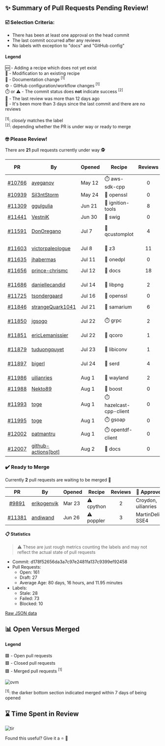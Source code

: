 ## :sparkles: Summary of Pull Requests Pending Review!

### :ballot_box_with_check: Selection Criteria:

- There has been at least one approval on the head commit
- The last commit occurred after any reviews
- No labels with exception to "docs" and "GitHub config"

#### Legend

:new: - Adding a recipe which does not yet exist<br>
:memo: - Modification to an existing recipe<br>
:green_book: - Documentation change <sup>[1]</sup><br>
:gear: - GitHub configuration/workflow changes <sup>[1]</sup><br>
:stopwatch: or :warning: - The commit status does **not** indicate success <sup>[2]</sup><br>
:bell: - The last review was more than 12 days ago<br>
:eyes: - It's been more than 3 days since the last commit and there are no reviews<br>
<br>
<sup>[1]</sup>: _closely_ matches the label<br>
<sup>[2]</sup>: depending whether the PR is under way or ready to merge

### :nerd_face: Please Review! 

There are **21** pull requests currently under way :detective:

PR | By | Opened | Recipe | Reviews | Last | :stop_sign: Blockers | :star2: Approvers
:---: | --- | --- | --- | :---: | --- | --- | ---
[#10766](https://github.com/conan-io/conan-center-index/pull/10766)|[ayeganov](https://github.com/ayeganov)|May 12|:stopwatch: aws-sdk-cpp|0|:eyes:||
[#10939](https://github.com/conan-io/conan-center-index/pull/10939)|[Sil3ntStorm](https://github.com/Sil3ntStorm)|May 24|:memo: openssl|0|:eyes:||
[#11309](https://github.com/conan-io/conan-center-index/pull/11309)|[ggulgulia](https://github.com/ggulgulia)|Jun 21|:memo: ignition-tools|8|Jul 25||
[#11441](https://github.com/conan-io/conan-center-index/pull/11441)|[VestniK](https://github.com/VestniK)|Jun 30|:memo: swig|0|:eyes:||
[#11591](https://github.com/conan-io/conan-center-index/pull/11591)|[DonOregano](https://github.com/DonOregano)|Jul 7|:memo: qcustomplot|4|Jul 11 :bell:||
[#11603](https://github.com/conan-io/conan-center-index/pull/11603)|[victorpaleologue](https://github.com/victorpaleologue)|Jul 8|:memo: z3|11|Jul 28||uilianries
[#11635](https://github.com/conan-io/conan-center-index/pull/11635)|[jhabermas](https://github.com/jhabermas)|Jul 11|:memo: onedpl|0|:eyes:||
[#11656](https://github.com/conan-io/conan-center-index/pull/11656)|[prince-chrismc](https://github.com/prince-chrismc)|Jul 12|:green_book: docs|18|Aug 1||jgsogo
[#11686](https://github.com/conan-io/conan-center-index/pull/11686)|[daniellecandid](https://github.com/daniellecandid)|Jul 14|:memo: libpng|2|Aug 1||uilianries
[#11725](https://github.com/conan-io/conan-center-index/pull/11725)|[tsondergaard](https://github.com/tsondergaard)|Jul 16|:memo: openssl|0|:eyes:||
[#11846](https://github.com/conan-io/conan-center-index/pull/11846)|[strangeQuark1041](https://github.com/strangeQuark1041)|Jul 21|:memo: samarium|6|Jul 27||
[#11850](https://github.com/conan-io/conan-center-index/pull/11850)|[jgsogo](https://github.com/jgsogo)|Jul 22|:stopwatch: grpc|2|Jul 22||
[#11851](https://github.com/conan-io/conan-center-index/pull/11851)|[ericLemanissier](https://github.com/ericLemanissier)|Jul 22|:memo: qcoro|1|Aug 1||uilianries
[#11879](https://github.com/conan-io/conan-center-index/pull/11879)|[tuduongquyet](https://github.com/tuduongquyet)|Jul 23|:memo: libiconv|1|Aug 1||uilianries
[#11897](https://github.com/conan-io/conan-center-index/pull/11897)|[bigerl](https://github.com/bigerl)|Jul 24|:memo: serd|4|Jul 31||
[#11986](https://github.com/conan-io/conan-center-index/pull/11986)|[uilianries](https://github.com/uilianries)|Aug 1|:memo: wayland|2|Aug 1||ericLemanissier, toge
[#11988](https://github.com/conan-io/conan-center-index/pull/11988)|[Nekto89](https://github.com/Nekto89)|Aug 1|:memo: boost|0|||
[#11993](https://github.com/conan-io/conan-center-index/pull/11993)|[toge](https://github.com/toge)|Aug 1|:stopwatch: hazelcast-cpp-client|0|||
[#11995](https://github.com/conan-io/conan-center-index/pull/11995)|[toge](https://github.com/toge)|Aug 1|:stopwatch: gsoap|0|||
[#12002](https://github.com/conan-io/conan-center-index/pull/12002)|[patmantru](https://github.com/patmantru)|Aug 1|:stopwatch: opentdf-client|0|||
[#12007](https://github.com/conan-io/conan-center-index/pull/12007)|[github-actions[bot]](https://github.com/github-actions[bot])|Aug 2|:green_book: docs|0|||


### :heavy_check_mark: Ready to Merge 

Currently **2** pull requests are waiting to be merged :tada:


PR | By | Opened | Recipe | Reviews | :star2: Approvers
:---: | --- | --- | --- | :---: | ---
[#9891](https://github.com/conan-io/conan-center-index/pull/9891)|[erikogenvik](https://github.com/erikogenvik)|Mar 23|:warning: cpython|2|Croydon, uilianries
[#11381](https://github.com/conan-io/conan-center-index/pull/11381)|[andiwand](https://github.com/andiwand)|Jun 26|:warning: poppler|3|MartinDelille, SSE4


#### :clipboard: Statistics

> :warning: These are just rough metrics counting the labels and may not reflect the actual state of pull requests

- Commit: d178f52656da3a7c97e2481fa137c9399ef92458
- Pull Requests:
	- Open: 161
	- Draft: 27
	- Average Age: 80 days, 16 hours, and 11.95 minutes
- Labels:
	- Stale: 28
	- Failed: 73
	- Blocked: 10
	
		
[Raw JSON data](https://raw.githubusercontent.com/prince-chrismc/conan-center-index-pending-review/raw-data/pending-review.json)

## :bar_chart: Open Versus Merged

#### Legend

:green_square: - Open pull requests<br>
:red_square: - Closed pull requests<br>
:purple_square: - Merged pull requests <sup>[1]</sup><br>

![ovm](https://github.com/prince-chrismc/conan-center-index-pending-review/blob/raw-data/open-versus-merged.gif?raw=true)

<sup>[1]</sup>: the darker bottom section indicated merged within 7 days of being opened

## :hourglass: Time Spent in Review

![tir](https://github.com/prince-chrismc/conan-center-index-pending-review/blob/raw-data/time-in-review.png?raw=true)

Found this useful? Give it a :star: :pray:
